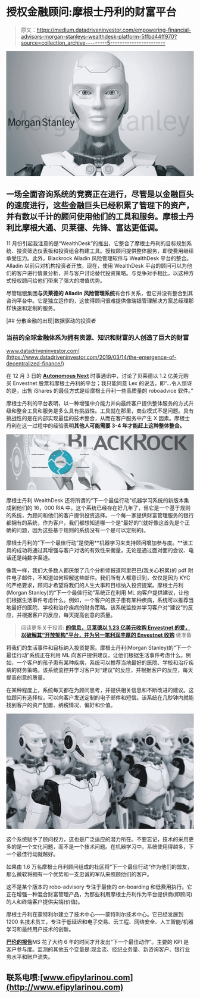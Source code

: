 # 授权金融顾问:摩根士丹利的财富平台

> 原文：<https://medium.datadriveninvestor.com/empowering-financial-advisors-morgan-stanleys-wealthdesk-platform-5ffbd44ff970?source=collection_archive---------5----------------------->

![](img/1be942ce005bde8ddd2709b73bd5f7ce.png)

## 一场全面咨询系统的竞赛正在进行，尽管是以金融巨头的速度进行，这些金融巨头已经积累了管理下的资产，并有数以千计的顾问使用他们的工具和服务。摩根士丹利比摩根大通、贝莱德、先锋、富达更低调。

11 月份引起我注意的是“WealthDesk”的推出，它整合了摩根士丹利的目标规划系统、投资筛选仪表板和投资组合构建工具。授权顾问提供整体服务，即使费用继续承受压力。此外，Blackrock Alladin 风险管理软件与 WealthDesk 平台的整合。Alladin 以前只对机构投资者开放。现在，使用 WealthDesk 平台的顾问可以为他们的客户进行情景分析，并与客户讨论替代投资策略。与竞争对手相比，以这种方式授权顾问给他们带来了强大的增值优势。

尽管瑞银集团**与贝莱德的 Alladin 风险管理系统**有合作关系，但它并没有整合到其咨询平台中。它是独立运作的，这使得顾问很难提供像瑞银管理解决方案总经理那样快速和定制的服务。

[](https://www.datadriveninvestor.com/2019/03/14/the-emergence-of-decentralized-finance/) [## 分散金融的出现|数据驱动的投资者

### 当前的全球金融体系为拥有资源、知识和财富的人创造了巨大的财富

www.datadriveninvestor.com](https://www.datadriveninvestor.com/2019/03/14/the-emergence-of-decentralized-finance/) 

在 12 月 3 日的 [**Autonomous Next**](https://next.autonomous.com/) 时事通讯中，讨论了贝莱德以 1.2 亿美元购买 Envestnet 股票和摩根士丹利的平台；我只能同意 Lex 的说法，即“…令人惊讶的是，出售 iShares 的最佳方式是给摩根士丹利一些高质量的 roboadvice 软件。”

摩根士丹利的平台表明，以一种增强中介能力并向最终客户提供整体服务的方式升级和整合工具和服务是多么具有挑战性。工具就在那里，商业模式不是问题。具有挑战性的是在内部实现最佳的技术整合，从而在客户服务中产生 X 因素。摩根士丹利在这一过程中的经验表明**其他人可能需要 3-4 年才能赶上这种整体整合。**

![](img/98a97c6403103dfdfd36a25dd5957e84.png)

摩根士丹利 WealthDesk 还将所谓的“下一个最佳行动”机器学习系统的新版本集成到他们的 16，000 RIA 中。这个系统已经存在好几年了，但它是一个基于规则的系统，为顾问和他们的客户提供投资选择。一个每一家提供财富管理服务的银行都拥有的系统，作为客户，我们都想知道哪一个是“最好的”(就好像这首先是个正确的问题，因为这些基于规则的系统没有一个是可以定制的)。

摩根士丹利的“下一个最佳行动”是使用**机器学习来支持顾问增加参与度。**该工具的成功将通过其增强与客户对话的有效性来衡量，无论是通过面对面的会议、电话还是纯数字渠道。

像我一样，我们大多数人都厌倦了几个分析师报道阿里巴巴(我关心积累)的 pdf 附件电子邮件，不知道如何理解这些邮件。我们所有人都意识到，仅仅是因为 KYC 的严格要求，顾问才希望将我们的人生大事和目标纳入投资提案。摩根士丹利(Morgan Stanley)的“下一个最佳行动”系统正在利用 ML 向客户提供建议，让他们根据生活事件考虑什么。例如，一个客户的孩子患有某种疾病，系统可以推荐当地最好的医院、学校和治疗疾病的财务策略。该系统监控并学习客户对“建议”的反应，并根据客户的反应，每天提高创意的质量。

> 阅读更多关于投资: [**的信息，贝莱德以 1.23 亿美元收购 Envestnet 的爱，以破解其“开放架构”平台，并为另一笔利润丰厚的 Envestnet 收购**](https://riabiz.com/a/2018/11/29/blackrock-buys-envestnets-love-for-123-million-to-crack-its-open-architecture-platform-and-sets-stage-for-another-juicy-envestnet-acquisition) 做准备

将我们的生活事件和目标纳入投资提案。摩根士丹利(Morgan Stanley)的“下一个最佳行动”系统正在利用 ML 向客户提供建议，让他们根据生活事件考虑什么。例如，一个客户的孩子患有某种疾病，系统可以推荐当地最好的医院、学校和治疗疾病的财务策略。该系统监控并学习客户对“建议”的反应，并根据客户的反应，每天提高创意的质量。

在某种程度上，系统每天都在为顾问思考，并提供相关信息和不断改进的建议。这位顾问有选择权，可以向客户发送定制的电子邮件和短信。该系统在几秒钟内就能找到客户的资产配置、纳税情况、偏好和价值。

![](img/569e1b388ad0e8c53ff8a56ccd490984.png)

这个系统赋予了顾问权力，这也是广泛适应的潜力所在。不要忘记，技术的采用更多的是一个文化问题，而不是一个技术问题。在机器学习中，系统使用得越多，下一个最佳行动就越好。

如果由 1.6 万名摩根士丹利顾问组成的社区将“下一个最佳行动”作为他们的盟友，那么微软将拥有一个优势和一支忠诚的军队来照顾他们的客户。

这不是某个版本的 robo-advisory 专注于最佳的 on-boarding 和低费用执行。它正在增强一种混合财富管理产品，为那些利用摩根士丹利作为平台提供商(即顾问)的人和终端客户提供尖端(价值)。

摩根士丹利在蒙特利尔建立了技术中心——蒙特利尔技术中心。它已经发展到 1200 名技术员工，专注于低延迟和电子交易、云工程、网络安全、人工智能/机器学习和最终用户技术的创新。

[**巴伦的报告**](https://www.barrons.com/articles/morgan-stanley-eyes-ambitious-ai-project-1531764075)MS 花了大约 6 年的时间才开发出“下一个最佳动作”。主要的 KPI 是客户参与度。监测的其他五个变量是:现金流、经纪业务量、新咨询客户、银行业务水平和账户流失。

## 联系电喷:[www.efipylarinou.com](http://www.efipylarinou.com)